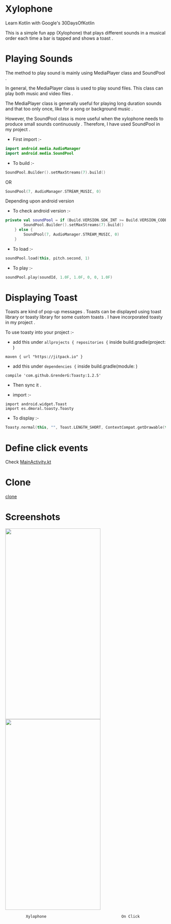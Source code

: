 # Xylophone

Learn Kotlin with Google's 30DaysOfKotlin 

This is a simple fun app (Xylophone) that plays different sounds in a musical order each time a bar is tapped and shows a toast . 

# Playing Sounds

The method to play sound is mainly using MediaPlayer class and SoundPool .

In general, the MediaPlayer class is used to play sound files. This class can play both music and video files .


The MediaPlayer class is generally useful for playing long duration sounds and that too only once, like for a song or background music .

However, the SoundPool class is more useful when the xylophone needs to produce small sounds continuously . Therefore, I have used SoundPool in my project .

- First import :-
```kotlin
import android.media.AudioManager
import android.media.SoundPool
```

- To build :-
```kotlin
SoundPool.Builder().setMaxStreams(7).build()
```
   OR
```kotlin
SoundPool(7, AudioManager.STREAM_MUSIC, 0)
```
   Depending upon android version

- To check android version :-
```kotlin
private val soundPool = if (Build.VERSION.SDK_INT >= Build.VERSION_CODES.LOLLIPOP) {
        SoundPool.Builder().setMaxStreams(7).build()
    } else {
        SoundPool(7, AudioManager.STREAM_MUSIC, 0)
    }
```   

- To load :-
```kotlin
soundPool.load(this, pitch.second, 1)
```

- To play :-
```kotlin
soundPool.play(soundId, 1.0F, 1.0F, 0, 0, 1.0F)
```

# Displaying Toast

Toasts are kind of pop-up messages . Toasts can be displayed using toast library or toasty library for some custom toasts . I have incorporated toasty in my project .

To use toasty into your project :-

- add this under `allprojects { repositories {` inside build.gradle(project: )
```
maven { url "https://jitpack.io" }
```

- add this under `dependencies {` inside build.gradle(module: )
```
compile 'com.github.GrenderG:Toasty:1.2.5'
```

- Then sync it .

- import :-
```
import android.widget.Toast
import es.dmoral.toasty.Toasty
```

- To display :-
```kotlin
Toasty.normal(this, "", Toast.LENGTH_SHORT, ContextCompat.getDrawable(this, R.drawable.music_note)).show()
```

# Define click events

Check [MainActivity.kt](https://github.com/BYZANTINE26/Xylophone/blob/master/app/src/main/java/com/example/xylophone/MainActivity.kt)

# Clone

[clone](https://github.com/BYZANTINE26/Xylophone.git)

# Screenshots

<img src="https://user-images.githubusercontent.com/62672863/83907260-c58a8c80-a782-11ea-8160-3277b6e23bc7.jpg" width="299" height="600" />                             <img src="https://user-images.githubusercontent.com/62672863/83907498-1f8b5200-a783-11ea-8630-8a8aee157ef6.jpg" width="299" height="600" />

             Xylophone                                 On Click   
